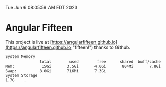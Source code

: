 Tue Jun  6 08:05:59 AM EDT 2023

# Angular Fifteen


This project is live at [https://angularfifteen.github.io](https://angularfifteen.github.io "fifteen!") thanks to Github.

```bash
System Memory
               total        used        free      shared  buff/cache   available
Mem:            15Gi       3.5Gi       4.0Gi       804Mi       7.8Gi        10Gi
Swap:          8.0Gi       716Mi       7.3Gi
System Storage
1.7G	.
```
